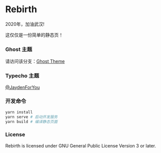 # Rebirth

2020年，加油武汉!

这仅仅是一份简单的静态页！

### Ghost 主题

请访问该分支：[Ghost Theme](https://github.com/JaxsonWang/rebirth)

### Typecho 主题

[@JaydenForYou](https://github.com/JaydenForYou/Spring)

### 开发命令

```bash
yarn install
yarn serve # 启动开发服务
yarn build # 编译静态页面
```

### License

Rebirth is licensed under GNU General Public License Version 3 or later.
